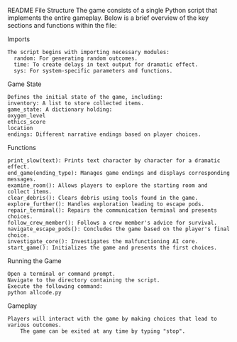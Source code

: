 README
File Structure
The game consists of a single Python script that implements the entire gameplay. Below is a brief overview of the key sections and functions within the file:

  
  Imports

    The script begins with importing necessary modules:
      random: For generating random outcomes.
      time: To create delays in text output for dramatic effect.
      sys: For system-specific parameters and functions.
  

  Game State

    Defines the initial state of the game, including:
    inventory: A list to store collected items.
    game_state: A dictionary holding:
    oxygen_level
    ethics_score
    location
    endings: Different narrative endings based on player choices.
 
  
  Functions

    print_slow(text): Prints text character by character for a dramatic effect.
    end_game(ending_type): Manages game endings and displays corresponding messages.
    examine_room(): Allows players to explore the starting room and collect items.
    clear_debris(): Clears debris using tools found in the game.
    explore_further(): Handles exploration leading to escape pods.
    repair_terminal(): Repairs the communication terminal and presents choices.
    follow_crew_member(): Follows a crew member's advice for survival.
    navigate_escape_pods(): Concludes the game based on the player's final choice.
    investigate_core(): Investigates the malfunctioning AI core.
    start_game(): Initializes the game and presents the first choices.

    
Running the Game

    Open a terminal or command prompt.
    Navigate to the directory containing the script.
    Execute the following command:
    python allcode.py


Gameplay

    Players will interact with the game by making choices that lead to various outcomes.
        The game can be exited at any time by typing "stop".
